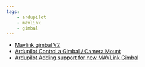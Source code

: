 ```yaml
---
tags:
    - ardupilot
    - mavlink
    - gimbal
---
```


- [Mavlink gimbal V2](https://mavlink.io/en/services/gimbal_v2.html)
- [Ardupilot Control a Gimbal / Camera Mount](https://ardupilot.org/dev/docs/mavlink-gimbal-mount.html)
- [Ardupilot Adding support for new MAVLink Gimbal](https://ardupilot.org/dev/docs/code-overview-adding-support-for-a-new-mavlink-gimbal.html)